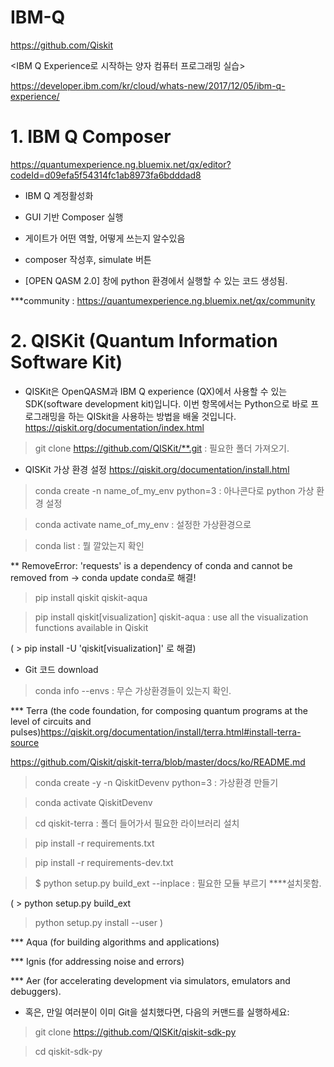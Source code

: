 # IBM-Q
<git-hub >

https://github.com/Qiskit

<IBM Q Experience로 시작하는 양자 컴퓨터 프로그래밍 실습>

https://developer.ibm.com/kr/cloud/whats-new/2017/12/05/ibm-q-experience/


# 1. IBM Q Composer

https://quantumexperience.ng.bluemix.net/qx/editor?codeId=d09efa5f54314fc1ab8973fa6bdddad8

* IBM Q 계정활성화

* GUI 기반 Composer 실행

* 게이트가 어떤 역할, 어떻게 쓰는지 알수있음

* composer 작성후, simulate 버튼

* [OPEN QASM 2.0] 창에 python 환경에서 실행할 수 있는 코드 생성됨.

***community : https://quantumexperience.ng.bluemix.net/qx/community


# 2. QISKit (Quantum Information Software Kit)

* QISKit은 OpenQASM과 IBM Q experience (QX)에서 사용할 수 있는 SDK(software development kit)입니다. 이번 항목에서는 Python으로 바로 프로그래밍을 하는 QISkit을 사용하는 방법을 배울 것입니다.
https://qiskit.org/documentation/index.html

> git clone https://github.com/QISKit/**.git : 필요한 폴더 가져오기.

* QISKit 가상 환경 설정
https://qiskit.org/documentation/install.html
> conda create -n name_of_my_env python=3 : 아나콘다로 python 가상 환경 설정

> conda activate name_of_my_env : 설정한 가상환경으로  

> conda list : 뭘 깔았는지 확인

** RemoveError: 'requests' is a dependency of conda and cannot be removed from -> conda update conda로 해결!

> pip install qiskit qiskit-aqua

> pip install qiskit[visualization] qiskit-aqua  : use all the visualization functions available in Qiskit 

( > pip install -U 'qiskit[visualization]' 로 해결)


* Git 코드 download

> conda info --envs : 무슨 가상환경들이 있는지 확인.


*** Terra (the code foundation, for composing quantum programs at the level of circuits and pulses)https://qiskit.org/documentation/install/terra.html#install-terra-source

https://github.com/Qiskit/qiskit-terra/blob/master/docs/ko/README.md

> conda create -y -n QiskitDevenv python=3 : 가상환경 만들기

> conda activate QiskitDevenv



> cd qiskit-terra : 폴더 들어가서 필요한 라이브러리 설치

> pip install -r requirements.txt 

> pip install -r requirements-dev.txt


> $ python setup.py build_ext --inplace : 필요한 모듈 부르기  ****설치못함. 

( > python setup.py build_ext

 > python setup.py install --user )


*** Aqua (for building algorithms and applications)

*** Ignis (for addressing noise and errors)

*** Aer (for accelerating development via simulators, emulators and debuggers).

* 혹은, 만일 여러분이 이미 Git을 설치했다면, 다음의 커맨드를 실행하세요:
> git clone https://github.com/QISKit/qiskit-sdk-py

> cd qiskit-sdk-py

